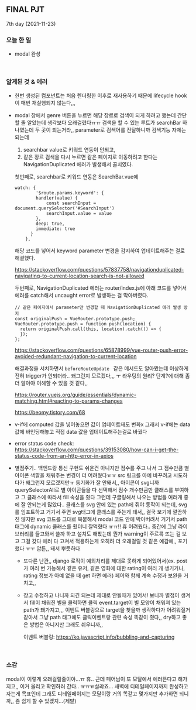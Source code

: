 ## FINAL PJT

7th day (2021-11-23)

### 오늘 한 일

* modal 완성

<br>

### 알게된 것 & 에러

* 한번 생성된 컴포넌트는 처음 렌더링한 이후로 재사용하기 때문에 lifecycle hook이 매번 재실행되지 않는다,,,

* modal 창에서 genre 버튼을 누르면 해당 장르로 검색이 되게 하려고 했는데 간단할 줄 알았는데 생각보다 오래걸렸다ㅠㅠ 검색을 할 수 있는 루트가 searchBar 하나였는데 두 곳이 되는거라,, parameter로 검색어를 전달하니까 검색기능 자체는 되는데

  1. searchbar value로 키워드 연동이 안되고, 
  2. 같은 장르 검색을 다시 누르면 같은 페이지로 이동하려고 한다는 NavigationDuplicated 에러가 발생해서 골치였다. 

  첫번째로, searchbar로 키워드 연동은 SearchBar.vue에

  ```
  watch: {
          '$route.params.keyword': {
          handler(value) {
              const searchInput = document.querySelector('#SearchInput')
              searchInput.value = value
          },
          deep: true,
          immediate: true
        }
      },
  ```

  해당 코드를 넣어서 keyword parameter 변경을 감지하여 업데이트해주는 걸로 해결했다.

  https://stackoverflow.com/questions/57837758/navigationduplicated-navigating-to-current-location-search-is-not-allowed

  두번째로, NavigationDuplicated 에러는 router/index.js에 아래 코드를 넣어서 에러를 catch해서 uncaught error로 발생하는 걸 막아버렸다.

  ```
  // 같은 페이지에서 parameter만 변경할 때 NavigationDuplicated 에러 발생 방지
  const originalPush = VueRouter.prototype.push;
  VueRouter.prototype.push = function push(location) {
    return originalPush.call(this, location).catch(() => {
    });
  };
  ```

  https://stackoverflow.com/questions/65878999/vue-router-push-error-avoided-redundant-navigation-to-current-location

  해결과정을 서치하면서 `beforeRouteUpdate ` 같은 메서드도 알아봤는데 이상하게 전혀 trigger가 안되더라.. 왜그런지 모르겠다,,, ㅜ 라우팅의 원리? 단계?에 대해 좀 더 알아야 이해할 수 있을 것 같다,, 

  https://router.vuejs.org/guide/essentials/dynamic-matching.html#reacting-to-params-changes

  https://beomy.tistory.com/68

* v-if에 computed 값을 넣어놓으면 값이 업데이트돼도 변화x 그래서 v-if에는 data값에 바인딩해놓고 직접 data 값을 업데이트해주는걸로 바꿨다

* error status code check: https://stackoverflow.com/questions/39153080/how-can-i-get-the-status-code-from-an-http-error-in-axios

* 별점주기.. 백엔드랑 통신 구현도 쉬운건 아니지만 점수를 주고 나서 그 점수만큼 별 아이콘 색깔을 채워주는 변경이 더 어려웠다ㅠㅠ src 링크를 아예 바꾸려고 시도하다가 왜그런지 모르겠지만ㅠ 동기화가 잘 안돼서,, 아이콘이 svg니까 querySelectorAll로 별 아이콘들을 다 선택해서 점수 개수만큼만 클래스를 부여하고 그 클래스에 따라서 fill 속성을 줬다 그런데 구글링해서 나오는 방법들 여러개 중에 잘 안되는게 많았다.. 클래스를 svg 안에 있는 path에 줘야 동작이 되는데, svg를 임포트하고 거기서 주면 svg태그에 클래스를 주는게 돼서,, 결국 보기에 깔끔하진 않지만 svg 코드를 그대로 복붙해서 modal 코드 안에 박아버려서 거기서 path태그에 dynamic 클래스를 줬더니 잘먹혔다 ㅠㅠ!! 휴 어려웠다.. 중간에 그냥 라이브러리를 들고와서 쓸까 하고 설치도 해봤는데 뭔가 warning이 주르륵 뜨는 걸 보고 그걸 갖다 에러 다 고쳐서 적용하는게 오히려 더 오래걸릴 것 같은 예감에,, 포기했다 ㅠㅜ 암튼,, 돼서 뿌듯하다

  * 또다른 난관,, django 로직이 예외처리를 제대로 못하게 되어있어서(ex. post가 여러 번 가능해서 같은 유저, 같은 영화에 대한 rating이 여러 개 생기거나, rating 정보가 아예 없을 때 get 하면 에러) 페어와 함께 계속 수정과 보완을 거치고,, 

  * 장고 수정하고 나니까 되긴 되는데 제대로 안될때가 있어서! 보니까 별점이 생겨서 fill이 채워진 별을 클릭하면 클릭 event.target이 별 모양이 채워져 있는 path가 돼가지고,,, 이벤트 버블링으로 target을 찾을까 생각하다가 어려워질거같아서 그냥 path 태그에도 클릭이벤트랑 관련 속성 똑같이 줬다,, dry하고 좋은 방법은 아니지만 그래도 쉬우니까,,

    이벤트 버블링: https://ko.javascript.info/bubbling-and-capturing

<br>

### 소감

modal이 이렇게 오래걸릴줄이야...ㅠ 휴.. 근데 페어님이 또 모달에서 에러뜬다고 해가지고,, 이거 올리고 확인하러 간다.. ㅠㅠㅠ살랴죠... 새벽에 디테일페이지까지 완성하고 자는게 목표인데 그래도 디테일페이지는 모달이랑 거의 똑같고 몇가지만 추가하면 되니까,, 좀 쉽게 할 수 있겠지...(제발)

<br>

